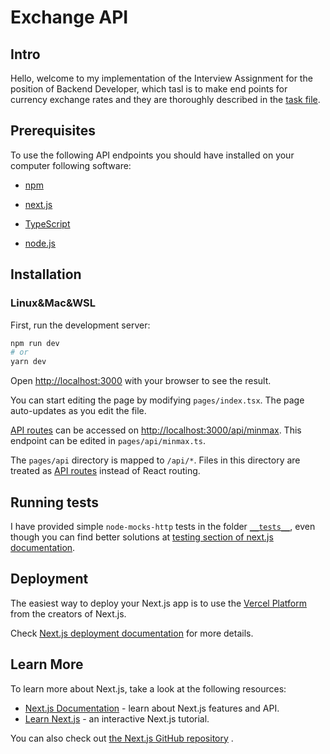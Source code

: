 # Exchange API
## Intro

Hello, welcome to my implementation of the Interview Assignment for the position of Backend Developer, which tasl is to make end points for currency exchange rates and they are thoroughly described in the [task file](task.md).

## Prerequisites

To use the following API endpoints you should have installed on your computer following software:

- [npm](https://docs.npmjs.com/cli/v8/commands/npm-install)

- [next.js](https://nextjs.org/docs)

- [TypeScript](https://www.typescriptlang.org/download)

- [node.js](https://nodejs.org/en/download/)

## Installation

### Linux&Mac&WSL

First, run the development server:

```bash
npm run dev
# or
yarn dev
```

Open [http://localhost:3000](http://localhost:3000) with your browser to see the result.

You can start editing the page by modifying `pages/index.tsx`. The page auto-updates as you edit the file.

[API routes](https://nextjs.org/docs/api-routes/introduction) can be accessed on [http://localhost:3000/api/minmax](http://localhost:3000/api/minmax). This endpoint can be edited in `pages/api/minmax.ts`.

The `pages/api` directory is mapped to `/api/*`. Files in this directory are treated as [API routes](https://nextjs.org/docs/api-routes/introduction) instead of React routing.



## Running tests

I have provided simple `node-mocks-http` tests in the folder [`__tests__`](/currency_exchange/__tests__/), even though you can find better solutions at [testing section of next.js documentation](https://nextjs.org/docs/testing).

## Deployment

The easiest way to deploy your Next.js app is to use the [Vercel Platform](https://vercel.com/new?utm_medium=default-template&filter=next.js&utm_source=create-next-app&utm_campaign=create-next-app-readme) from the creators of Next.js.

Check [Next.js deployment documentation](https://nextjs.org/docs/deployment) for more details.

## Learn More

To learn more about Next.js, take a look at the following resources:

- [Next.js Documentation](https://nextjs.org/docs) - learn about Next.js features and API.
- [Learn Next.js](https://nextjs.org/learn) - an interactive Next.js tutorial.

You can also check out [the Next.js GitHub repository](https://github.com/vercel/next.js/) .

